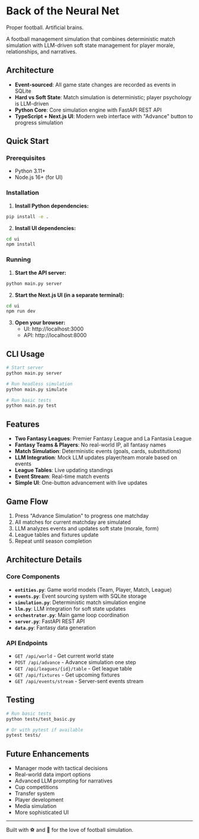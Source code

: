 # Back of the Neural Net

Proper football. Artificial brains.

A football management simulation that combines deterministic match simulation with LLM-driven soft state management for player morale, relationships, and narratives.

## Architecture

- **Event-sourced**: All game state changes are recorded as events in SQLite
- **Hard vs Soft State**: Match simulation is deterministic; player psychology is LLM-driven
- **Python Core**: Core simulation engine with FastAPI REST API
- **TypeScript + Next.js UI**: Modern web interface with "Advance" button to progress simulation

## Quick Start

### Prerequisites

- Python 3.11+
- Node.js 16+ (for UI)

### Installation

1. **Install Python dependencies:**
```bash
pip install -e .
```

2. **Install UI dependencies:**
```bash
cd ui
npm install
```

### Running

1. **Start the API server:**
```bash
python main.py server
```

2. **Start the Next.js UI (in a separate terminal):**
```bash
cd ui
npm run dev
```

3. **Open your browser:**
   - UI: http://localhost:3000
   - API: http://localhost:8000

## CLI Usage

```bash
# Start server
python main.py server

# Run headless simulation
python main.py simulate

# Run basic tests
python main.py test
```

## Features

- **Two Fantasy Leagues**: Premier Fantasy League and La Fantasia League
- **Fantasy Teams & Players**: No real-world IP, all fantasy names
- **Match Simulation**: Deterministic events (goals, cards, substitutions)
- **LLM Integration**: Mock LLM updates player/team morale based on events
- **League Tables**: Live updating standings
- **Event Stream**: Real-time match events
- **Simple UI**: One-button advancement with live updates

## Game Flow

1. Press "Advance Simulation" to progress one matchday
2. All matches for current matchday are simulated
3. LLM analyzes events and updates soft state (morale, form)
4. League tables and fixtures update
5. Repeat until season completion

## Architecture Details

### Core Components

- **`entities.py`**: Game world models (Team, Player, Match, League)
- **`events.py`**: Event sourcing system with SQLite storage
- **`simulation.py`**: Deterministic match simulation engine
- **`llm.py`**: LLM integration for soft state updates
- **`orchestrator.py`**: Main game loop coordination
- **`server.py`**: FastAPI REST API
- **`data.py`**: Fantasy data generation

### API Endpoints

- `GET /api/world` - Get current world state
- `POST /api/advance` - Advance simulation one step
- `GET /api/leagues/{id}/table` - Get league table
- `GET /api/fixtures` - Get upcoming fixtures
- `GET /api/events/stream` - Server-sent events stream

## Testing

```bash
# Run basic tests
python tests/test_basic.py

# Or with pytest if available
pytest tests/
```

## Future Enhancements

- Manager mode with tactical decisions
- Real-world data import options
- Advanced LLM prompting for narratives
- Cup competitions
- Transfer system
- Player development
- Media simulation
- More sophisticated UI

---

Built with ⚽ and 🧠 for the love of football simulation.
